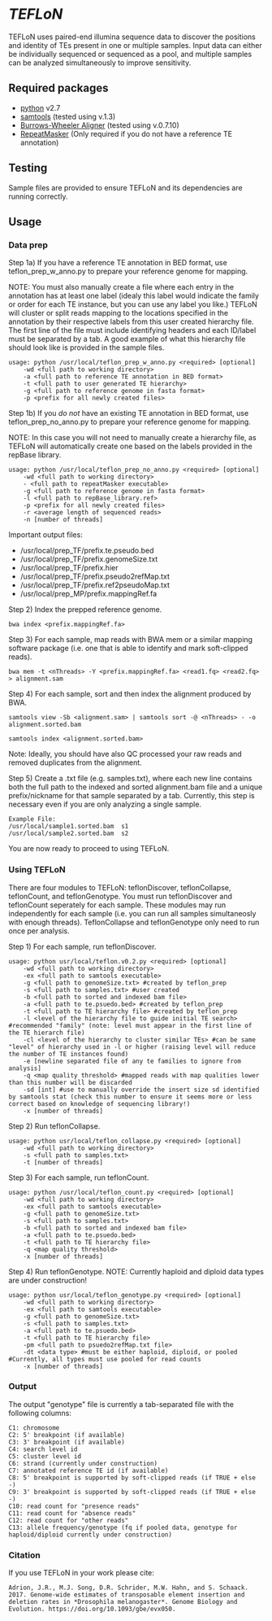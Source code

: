 *TEFLoN*
=======

TEFLoN uses paired-end illumina sequence data to discover the positions and identity of TEs present in one or multiple samples.
Input data can either be individually sequenced or sequenced as a pool, and multiple samples can be analyzed simultaneously to improve sensitivity.

## Required packages

* [python](www.python.org) v2.7
* [samtools](www.samtools.sourceforge.net) (tested using v.1.3)
* [Burrows-Wheeler Aligner](www.bio-bwa.sourceforge.net) (tested using v.0.7.10)
* [RepeatMasker](www.repeatmasker.org) (Only required if you do not have a reference TE annotation)

## Testing 
Sample files are provided to ensure TEFLoN and its dependencies are running correctly.

## Usage
### Data prep
Step 1a) If you have a reference TE annotation in BED format, use teflon_prep_w_anno.py to prepare your reference genome for mapping.

NOTE: You must also manually create a file where each entry in the annotation has at least one label (idealy this label would indicate the family or order for each TE instance, but you can use any label you like.)
TEFLoN will cluster or split reads mapping to the locations specified in the annotation by their respective labels from this user created hierarchy file.
The first line of the file must include identifying headers and each ID/label must be separated by a tab.
A good example of what this hierarchy file should look like is provided in the sample files.

```
usage: python /usr/local/teflon_prep_w_anno.py <required> [optional] 
    -wd <full path to working directory>
    -a <full path to reference TE annotation in BED format> 
    -t <full path to user generated TE hierarchy>
    -g <full path to reference genome in fasta format>
    -p <prefix for all newly created files>
```

Step 1b) If you *do not* have an existing TE annotation in BED format, use teflon_prep_no_anno.py to prepare your reference genome for mapping.

NOTE: In this case you will not need to manually create a hierarchy file, as TEFLoN will automatically create one based on the labels provided in the repBase library.

```
usage: python /usr/local/teflon_prep_no_anno.py <required> [optional] 
    -wd <full path to working directory>
    - <full path to repeatMasker executable> 
    -g <full path to reference genome in fasta format>
    -l <full path to repBase_library.ref>
    -p <prefix for all newly created files>
    -r <average length of sequenced reads>
    -n [number of threads]
```

Important output files:
* /usr/local/prep_TF/prefix.te.pseudo.bed
* /usr/local/prep_TF/prefix.genomeSize.txt
* /usr/local/prep_TF/prefix.hier
* /usr/local/prep_TF/prefix.pseudo2refMap.txt
* /usr/local/prep_TF/prefix.ref2pseudoMap.txt
* /usr/local/prep_MP/prefix.mappingRef.fa

Step 2) Index the prepped reference genome. 
```
bwa index <prefix.mappingRef.fa>
```
Step 3) For each sample, map reads with BWA mem or a similar mapping software package (i.e. one that is able to identify and mark soft-clipped reads).
```
bwa mem -t <nThreads> -Y <prefix.mappingRef.fa> <read1.fq> <read2.fq> > alignment.sam
```
Step 4) For each sample, sort and then index the alignment produced by BWA.
```
samtools view -Sb <alignment.sam> | samtools sort -@ <nThreads> - -o alignment.sorted.bam

samtools index <alignment.sorted.bam>
```
Note: Ideally, you should have also QC processed your raw reads and removed duplicates from the alignment.

Step 5) Create a .txt file (e.g. samples.txt), where each new line contains both the full path to the indexed and sorted alignment.bam file and a unique prefix/nickname for that sample separated by a tab.
Currently, this step is necessary even if you are only analyzing a single sample.

```
Example File:
/usr/local/sample1.sorted.bam  s1
/usr/local/sample2.sorted.bam  s2
```

You are now ready to proceed to using TEFLoN.

### Using TEFLoN
There are four modules to TEFLoN: teflonDiscover, teflonCollapse, teflonCount, and teflonGenotype.
You must run teflonDiscover and teflonCount seperately for each sample. These modules may run independently for each sample (i.e. you can run all samples simultaneosly with enough threads).
TeflonCollapse and teflonGenotype only need to run once per analysis.

Step 1) For each sample, run teflonDiscover.
```
usage: python usr/local/teflon.v0.2.py <required> [optional]
    -wd <full path to working directory>
    -ex <full path to samtools executable>
    -g <full path to genomeSize.txt> #created by teflon_prep
    -s <full path to samples.txt> #user created
    -b <full path to sorted and indexed bam file>
    -a <full path to te.psuedo.bed> #created by teflon_prep
    -t <full path to TE hierarchy file> #created by teflon_prep
    -l <level of the hierarchy file to guide initial TE search> #recommended "family" (note: level must appear in the first line of the TE hierarch file)
    -cl <level of the hierarchy to cluster similar TEs> #can be same "level" of hierarchy used in -l or higher (raising level will reduce the number of TE instances found)
    -e [newline separated file of any te families to ignore from analysis]
    -q <map quality threshold> #mapped reads with map qualities lower than this number will be discarded
    -sd [int] #use to manually override the insert size sd identified by samtools stat (check this number to ensure it seems more or less correct based on knowledge of sequencing library!)
    -x [number of threads]
```

Step 2) Run teflonCollapse.
```
usage: python usr/local/teflon_collapse.py <required> [optional]
    -wd <full path to working directory>
    -s <full path to samples.txt>
    -t [number of threads]
```

Step 3) For each sample, run teflonCount.
```
usage: python /usr/local/teflon_count.py <required> [optional]
    -wd <full path to working directory>
    -ex <full path to samtools executable>
    -g <full path to genomeSize.txt>
    -s <full path to samples.txt>
    -b <full path to sorted and indexed bam file>
    -a <full path to te.psuedo.bed>
    -t <full path to TE hierarchy file>
    -q <map quality threshold>
    -x [number of threads]
```

Step 4) Run teflonGenotype.
NOTE: Currently haploid and diploid data types are under construction!
```
usage: python usr/local/teflon_genotype.py <required> [optional]
    -wd <full path to working directory>
    -ex <full path to samtools executable>
    -g <full path to genomeSize.txt>
    -s <full path to samples.txt>
    -a <full path to te.psuedo.bed>
    -t <full path to TE hierarchy file>
    -pm <full path to psuedo2refMap.txt file>
    -dt <data type> #must be either haploid, diploid, or pooled #Currently, all types must use pooled for read counts
    -x [number of threads]
```

### Output
The output "genotype" file is currently a tab-separated file with the following columns:
```
C1: chromosome
C2: 5' breakpoint (if available)
C3: 3' breakpoint (if available)
C4: search level id
C5: cluster level id
C6: strand (currently under construction)
C7: annotated reference TE id (if available)
C8: 5' breakpoint is supported by soft-clipped reads (if TRUE + else -)
C9: 3' breakpoint is supported by soft-clipped reads (if TRUE + else -)
C10: read count for "presence reads"
C11: read count for "absence reads"
C12: read count for "other reads"
C13: allele frequency/genotype (fq if pooled data, genotype for haploid/diploid currently under construction)

```

### Citation
If you use TEFLoN in your work please cite:
```
Adrion, J.R., M.J. Song, D.R. Schrider, M.W. Hahn, and S. Schaack. 2017. Genome-wide estimates of transposable element insertion and deletion rates in *Drosophila melanogaster*. Genome Biology and Evolution. https://doi.org/10.1093/gbe/evx050.
```
